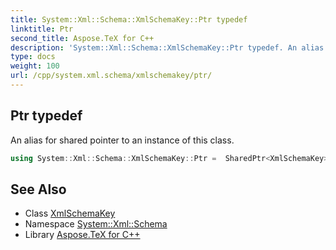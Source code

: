 ```yaml
---
title: System::Xml::Schema::XmlSchemaKey::Ptr typedef
linktitle: Ptr
second_title: Aspose.TeX for C++
description: 'System::Xml::Schema::XmlSchemaKey::Ptr typedef. An alias for shared pointer to an instance of this class in C++.'
type: docs
weight: 100
url: /cpp/system.xml.schema/xmlschemakey/ptr/
---
```

## Ptr typedef


An alias for shared pointer to an instance of this class.

```cpp
using System::Xml::Schema::XmlSchemaKey::Ptr =  SharedPtr<XmlSchemaKey>
```

## See Also

* Class [XmlSchemaKey](../)
* Namespace [System::Xml::Schema](../../)
* Library [Aspose.TeX for C++](../../../)
